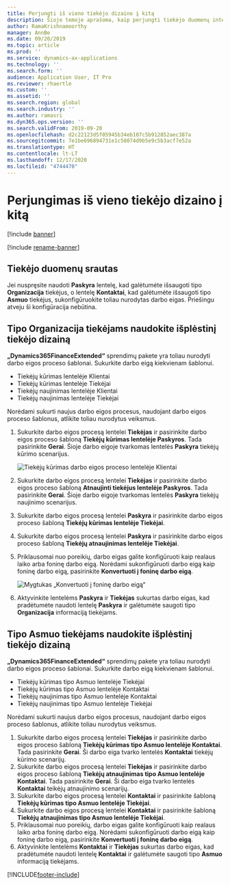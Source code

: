 ```yaml
---
title: Perjungti iš vieno tiekėjo dizaino į kitą
description: Šioje temoje aprašoma, kaip perjungti tiekėjo duomenų integravimą programose „Finance and Operations“ ir „Dataverse“.
author: RamaKrishnamoorthy
manager: AnnBe
ms.date: 09/20/2019
ms.topic: article
ms.prod: ''
ms.service: dynamics-ax-applications
ms.technology: ''
ms.search.form: ''
audience: Application User, IT Pro
ms.reviewer: rhaertle
ms.custom: ''
ms.assetid: ''
ms.search.region: global
ms.search.industry: ''
ms.author: ramasri
ms.dyn365.ops.version: ''
ms.search.validFrom: 2019-09-20
ms.openlocfilehash: d2c22123d5f05945b34eb107c5b912852aec387a
ms.sourcegitcommit: 7e1be696894731e1c58074d9b5e9c5b3acf7e52a
ms.translationtype: HT
ms.contentlocale: lt-LT
ms.lasthandoff: 12/17/2020
ms.locfileid: "4744470"
---
```

# <a name="switch-between-vendor-designs"></a>Perjungimas iš vieno tiekėjo dizaino į kitą

[!include [banner](../../includes/banner.md)]

[!include [rename-banner](~/includes/cc-data-platform-banner.md)]



## <a name="vendor-data-flow"></a>Tiekėjo duomenų srautas 

Jei nuspręsite naudoti **Paskyra** lentelę, kad galėtumėte išsaugoti tipo **Organizacija** tiekėjus, o lentelę **Kontaktai**, kad galėtumėte išsaugoti tipo **Asmuo** tiekėjus, sukonfigūruokite toliau nurodytas darbo eigas. Priešingu atveju ši konfigūracija nebūtina.

## <a name="use-the-extended-vendor-design-for-vendors-of-the-organization-type"></a>Tipo Organizacija tiekėjams naudokite išplėstinį tiekėjo dizainą

**„Dynamics365FinanceExtended“** sprendimų pakete yra toliau nurodyti darbo eigos proceso šablonai. Sukurkite darbo eigą kiekvienam šablonui.

+ Tiekėjų kūrimas lentelėje Klientai
+ Tiekėjų kūrimas lentelėje Tiekėjai
+ Tiekėjų naujinimas lentelėje Klientai
+ Tiekėjų naujinimas lentelėje Tiekėjai

Norėdami sukurti naujus darbo eigos procesus, naudojant darbo eigos proceso šablonus, atlikite toliau nurodytus veiksmus.

1. Sukurkite darbo eigos procesą lentelei **Tiekėjas** ir pasirinkite darbo eigos proceso šabloną **Tiekėjų kūrimas lentelėje Paskyros**. Tada pasirinkite **Gerai**. Šioje darbo eigoje tvarkomas lentelės **Paskyra** tiekėjų kūrimo scenarijus.

    ![Tiekėjų kūrimas darbo eigos proceso lentelėje Klientai](media/create_process.png)

2. Sukurkite darbo eigos procesą lentelei **Tiekėjas** ir pasirinkite darbo eigos proceso šabloną **Atnaujinti tiekėjus lentelėje Paskyros**. Tada pasirinkite **Gerai**. Šioje darbo eigoje tvarkomas lentelės **Paskyra** tiekėjų naujinimo scenarijus.
3. Sukurkite darbo eigos procesą lentelei **Paskyra** ir pasirinkite darbo eigos proceso šabloną **Tiekėjų kūrimas lentelėje Tiekėjai**.
4. Sukurkite darbo eigos procesą lentelei **Paskyra** ir pasirinkite darbo eigos proceso šabloną **Tiekėjų atnaujinimas lentelėje Tiekėjai**.
5. Priklausomai nuo poreikių, darbo eigas galite konfigūruoti kaip realaus laiko arba foninę darbo eigą. Norėdami sukonfigūruoti darbo eigą kaip foninę darbo eigą, pasirinkite **Konvertuoti į foninę darbo eigą**.

    ![Mygtukas „Konvertuoti į foninę darbo eigą“](media/background_workflow.png)

6. Aktyvinkite lentelėms **Paskyra** ir **Tiekėjas** sukurtas darbo eigas, kad pradėtumėte naudoti lentelę **Paskyra** ir galėtumėte saugoti tipo **Organizacija** informaciją tiekėjams.

## <a name="use-the-extended-vendor-design-for-vendors-of-the-person-type"></a>Tipo Asmuo tiekėjams naudokite išplėstinį tiekėjo dizainą

**„Dynamics365FinanceExtended“** sprendimų pakete yra toliau nurodyti darbo eigos proceso šablonai. Sukurkite darbo eigą kiekvienam šablonui.

+ Tiekėjų kūrimas tipo Asmuo lentelėje Tiekėjai
+ Tiekėjų kūrimas tipo Asmuo lentelėje Kontaktai
+ Tiekėjų naujinimas tipo Asmuo lentelėje Kontaktai
+ Tiekėjų naujinimas tipo Asmuo lentelėje Tiekėjai

Norėdami sukurti naujus darbo eigos procesus, naudojant darbo eigos proceso šablonus, atlikite toliau nurodytus veiksmus.

1. Sukurkite darbo eigos procesą lentelei **Tiekėjas** ir pasirinkite darbo eigos proceso šabloną **Tiekėjų kūrimas tipo Asmuo lentelėje Kontaktai**. Tada pasirinkite **Gerai**. Ši darbo eiga tvarko lentelės **Kontaktai** tiekėjų kūrimo scenarijų.
2. Sukurkite darbo eigos procesą lentelei **Tiekėjas** ir pasirinkite darbo eigos proceso šabloną **Tiekėjų atnaujinimas tipo Asmuo lentelėje Kontaktai**. Tada pasirinkite **Gerai**. Ši darbo eiga tvarko lentelės **Kontaktai** teikėjų atnaujinimo scenarijų.
3. Sukurkite darbo eigos procesą lentelei **Kontaktai** ir pasirinkite šabloną **Tiekėjų kūrimas tipo Asmuo lentelėje Tiekėjai**.
4. Sukurkite darbo eigos procesą lentelei **Kontaktai** ir pasirinkite šabloną **Tiekėjų atnaujinimas tipo Asmuo lentelėje Tiekėjai**.
5. Priklausomai nuo poreikių, darbo eigas galite konfigūruoti kaip realaus laiko arba foninę darbo eigą. Norėdami sukonfigūruoti darbo eigą kaip foninę darbo eigą, pasirinkite **Konvertuoti į foninę darbo eigą**.
6. Aktyvinkite lentelėms **Kontaktai** ir **Tiekėjas** sukurtas darbo eigas, kad pradėtumėte naudoti lentelę **Kontaktai** ir galėtumėte saugoti tipo **Asmuo** informaciją tiekėjams.


[!INCLUDE[footer-include](../../../../includes/footer-banner.md)]